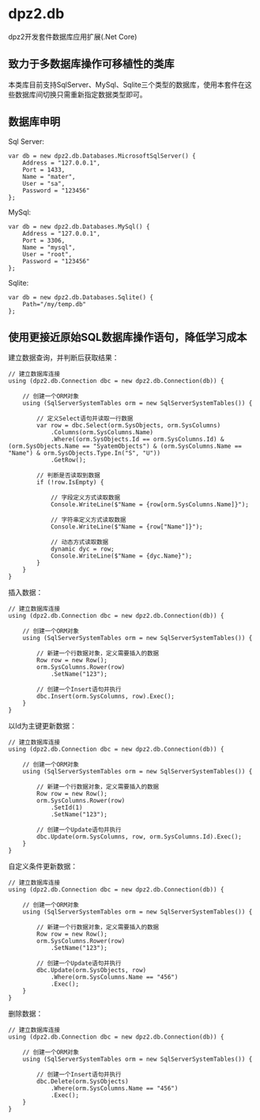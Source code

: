 # dpz2.db

dpz2开发套件数据库应用扩展(.Net Core)

## 致力于多数据库操作可移植性的类库

本类库目前支持SqlServer、MySql、Sqlite三个类型的数据库，使用本套件在这些数据库间切换只需重新指定数据类型即可。

## 数据库申明

Sql Server:

    var db = new dpz2.db.Databases.MicrosoftSqlServer() {
        Address = "127.0.0.1",
        Port = 1433,
        Name = "mater",
        User = "sa",
        Password = "123456"
    };

MySql:

    var db = new dpz2.db.Databases.MySql() {
        Address = "127.0.0.1",
        Port = 3306,
        Name = "mysql",
        User = "root",
        Password = "123456"
    };

Sqlite:

    var db = new dpz2.db.Databases.Sqlite() {
        Path="/my/temp.db"
    };

## 使用更接近原始SQL数据库操作语句，降低学习成本

建立数据查询，并判断后获取结果：

    // 建立数据库连接
    using (dpz2.db.Connection dbc = new dpz2.db.Connection(db)) {

        // 创建一个ORM对象
        using (SqlServerSystemTables orm = new SqlServerSystemTables()) {

            // 定义Select语句并读取一行数据
            var row = dbc.Select(orm.SysObjects, orm.SysColumns)
                .Columns(orm.SysColumns.Name)
                .Where((orm.SysObjects.Id == orm.SysColumns.Id) & (orm.SysObjects.Name == "SyatemObjects") & (orm.SysColumns.Name == "Name") & orm.SysObjects.Type.In("S", "U"))
                .GetRow();

            // 判断是否读取到数据
            if (!row.IsEmpty) {

                // 字段定义方式读取数据
                Console.WriteLine($"Name = {row[orm.SysColumns.Name]}");

                // 字符串定义方式读取数据
                Console.WriteLine($"Name = {row["Name"]}");

                // 动态方式读取数据
                dynamic dyc = row;
                Console.WriteLine($"Name = {dyc.Name}");
            }
        }
    }

插入数据：

    // 建立数据库连接
    using (dpz2.db.Connection dbc = new dpz2.db.Connection(db)) {

        // 创建一个ORM对象
        using (SqlServerSystemTables orm = new SqlServerSystemTables()) {

            // 新建一个行数据对象，定义需要插入的数据
            Row row = new Row();
            orm.SysColumns.Rower(row)
                .SetName("123");

            // 创建一个Insert语句并执行
            dbc.Insert(orm.SysColumns, row).Exec();
        }
    }

以Id为主键更新数据：

    // 建立数据库连接
    using (dpz2.db.Connection dbc = new dpz2.db.Connection(db)) {

        // 创建一个ORM对象
        using (SqlServerSystemTables orm = new SqlServerSystemTables()) {

            // 新建一个行数据对象，定义需要插入的数据
            Row row = new Row();
            orm.SysColumns.Rower(row)
                .SetId(1)
                .SetName("123");

            // 创建一个Update语句并执行
            dbc.Update(orm.SysColumns, row, orm.SysColumns.Id).Exec();
        }
    }

自定义条件更新数据：

    // 建立数据库连接
    using (dpz2.db.Connection dbc = new dpz2.db.Connection(db)) {

        // 创建一个ORM对象
        using (SqlServerSystemTables orm = new SqlServerSystemTables()) {

            // 新建一个行数据对象，定义需要插入的数据
            Row row = new Row();
            orm.SysColumns.Rower(row)
                .SetName("123");

            // 创建一个Update语句并执行
            dbc.Update(orm.SysObjects, row)
                .Where(orm.SysColumns.Name == "456")
                .Exec();
        }
    }

删除数据：

    // 建立数据库连接
    using (dpz2.db.Connection dbc = new dpz2.db.Connection(db)) {

        // 创建一个ORM对象
        using (SqlServerSystemTables orm = new SqlServerSystemTables()) {

            // 创建一个Insert语句并执行
            dbc.Delete(orm.SysObjects)
                .Where(orm.SysColumns.Name == "456")
                .Exec();
        }
    }
